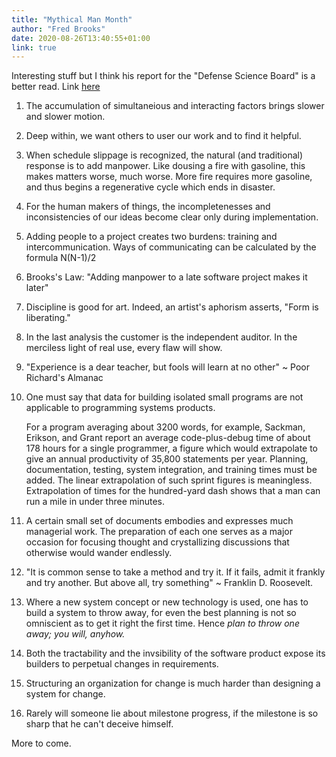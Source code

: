```yaml
---
title: "Mythical Man Month"
author: "Fred Brooks"
date: 2020-08-26T13:40:55+01:00
link: true
---
```


Interesting stuff but I think his report for the "Defense Science Board" is a better read. Link [here](https://apps.dtic.mil/sti/tr/pdf/ADA188561.pdf)

1. The accumulation of simultaneious and interacting factors brings slower and slower motion.

2. Deep within, we want others to user our work and to find it helpful.

3. When schedule slippage is recognized, the natural (and traditional) response is to add manpower. Like dousing a fire with gasoline, this makes matters worse, much worse. More fire requires more gasoline, and thus begins a regenerative cycle which ends in disaster.

4. For the human makers of things, the incompletenesses and inconsistencies of our ideas become clear only during implementation.

5. Adding people to a project creates two burdens: training and intercommunication. Ways of communicating can be calculated by the formula N(N-1)/2

6. Brooks's Law: "Adding manpower to a late software project makes it later"

7. Discipline is good for art. Indeed, an artist's aphorism asserts, "Form is liberating."

8. In the last analysis the customer is the independent auditor. In the merciless light of real use, every flaw will show.

9. "Experience is a dear teacher, but fools will learn at no other" ~ Poor Richard's Almanac

10. One must say that data for building isolated small programs are not applicable to programming systems products.

    For a program averaging about 3200 words, for example, Sackman, Erikson, and Grant report an average code-plus-debug time of about 178 hours for a single programmer, a figure which would extrapolate to give an annual productivity of 35,800 statements per year. Planning, documentation, testing,
    system integration, and training times must be added. The linear extrapolation of such sprint figures is meaningless. Extrapolation of times for the hundred-yard dash shows that a man can run a mile in under three minutes.

11. A certain small set of documents embodies and expresses much managerial work. The preparation of each one serves as a major occasion for focusing thought and crystallizing discussions that otherwise would wander endlessly.

12. "It is common sense to take a method and try it. If it fails, admit it frankly and try another. But above all, try something" ~ Franklin D. Roosevelt.

13. Where a new system concept or new technology is used, one has to build a system to throw away, for even the best planning is not so omniscient as to get it right the first time. Hence _plan to throw one away; you will, anyhow._

14. Both the tractability and the invsibility of the software product expose its builders to perpetual changes in requirements.

15. Structuring an organization for change is much harder than designing a system for change.

16. Rarely will someone lie about milestone progress, if the milestone is so sharp that he can't deceive himself.

More to come.

